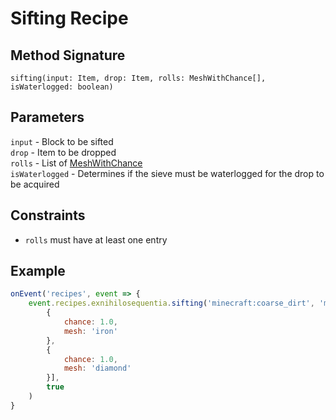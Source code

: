 # Sifting Recipe

## Method Signature

`sifting(input: Item, drop: Item, rolls: MeshWithChance[], isWaterlogged: boolean)`

## Parameters

`input` - Block to be sifted  
`drop` - Item to be dropped  
`rolls` - List of [MeshWithChance]  
`isWaterlogged` - Determines if the sieve must be waterlogged for the drop to be acquired

## Constraints

- `rolls` must have at least one entry

## Example

```javascript
onEvent('recipes', event => {
    event.recipes.exnihilosequentia.sifting('minecraft:coarse_dirt', 'minecraft:cobblestone', [
        {
            chance: 1.0,
            mesh: 'iron'
        },
        {
            chance: 1.0,
            mesh: 'diamond'
        }],
        true
    )
}
```

[MeshWithChance]: ../../Helpers/MeshWithChance
